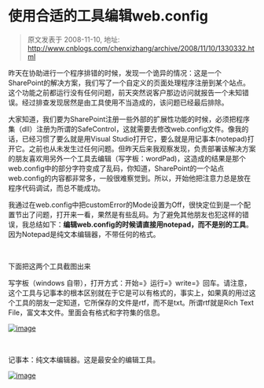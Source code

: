 # 使用合适的工具编辑web.config 
> 原文发表于 2008-11-10, 地址: http://www.cnblogs.com/chenxizhang/archive/2008/11/10/1330332.html 


昨天在协助进行一个程序排错的时候，发现一个诡异的情况：这是一个SharePoint的解决方案，我们写了一个自定义的页面处理程序注册到某个站点。这个功能之前都运行没有任何问题，前天突然说客户那边访问就报告一个未知错误。经过排查发现居然是由工具使用不当造成的，该问题已经最后排除。

 大家知道，我们要为SharePoint注册一些外部的扩展性功能的时候，必须把程序集（dll）注册为所谓的SafeControl，这就需要去修改web.config文件。像我的话，已经习惯了要么就是用Visual Studio打开它，要么就是用记事本(notepad)打开它。之前也从未发生过任何问题。但昨天后来我观察发现，负责部署该解决方案的朋友喜欢用另外一个工具去编辑（写字板：wordPad)，这造成的结果是那个web.config中的部分字符变成了乱码，你知道，SharePoint的一个站点web.config的内容都非常多，一般很难察觉到。所以，开始他把注意力总是放在程序代码调试，而总不能成功。

 我通过在web.config中把customError的Mode设置为Off，很快定位到是一个配置节出了问题，打开来一看，果然是有些乱码。为了避免其他朋友也犯这样的错误，我总结如下：**编辑web.config的时候请直接用notepad，而不是别的工具**。因为Notepad是纯文本编辑器，不带任何的格式。

  

 下面把这两个工具截图出来

 写字板（windows 自带），打开方式：开始=》运行=》write=》回车。请注意，这个工具与记事本的根本区别就在于它是可以有格式的，事实上，如果真的用过这个工具的朋友一定知道，它所保存的文件是rtf，而不是txt。所谓rtf就是Rich Text File，富文本文件。里面会有格式和字符集的信息。

 [![image](http://www.cnblogs.com/images/cnblogs_com/chenxizhang/WindowsLiveWriter/web.config_75C2/image_thumb.png)](http://www.cnblogs.com/images/cnblogs_com/chenxizhang/WindowsLiveWriter/web.config_75C2/image_2.png) 

  

 记事本：纯文本编辑器。这是最安全的编辑工具。

 [![image](http://www.cnblogs.com/images/cnblogs_com/chenxizhang/WindowsLiveWriter/web.config_75C2/image_thumb_1.png)](http://www.cnblogs.com/images/cnblogs_com/chenxizhang/WindowsLiveWriter/web.config_75C2/image_4.png)

